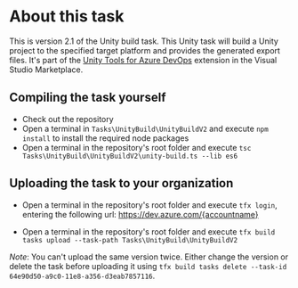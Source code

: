 # About this task

This is version 2.1 of the Unity build task. This Unity task will build a Unity project to the specified target platform and provides the generated export files. It's part of the [Unity Tools for Azure DevOps](https://marketplace.visualstudio.com/items?itemName=DinomiteStudios.64e90d50-a9c0-11e8-a356-d3eab7857116) extension in the Visual Studio Marketplace.

## Compiling the task yourself

- Check out the repository
- Open a terminal in `Tasks\UnityBuild\UnityBuildV2` and execute `npm install` to install the required node packages
- Open a terminal in the repository's root folder and execute `tsc Tasks\UnityBuild\UnityBuildV2\unity-build.ts --lib es6`

## Uploading the task to your organization

- Open a terminal in the repository's root folder and execute `tfx login`, entering the following url: https://dev.azure.com/{accountname}

- Open a terminal in the repository's root folder and execute `tfx build tasks upload --task-path Tasks\UnityBuild\UnityBuildV2`

*Note*: You can't upload the same version twice. Either change the version or delete the task before uploading it using `tfx build tasks delete --task-id 64e90d50-a9c0-11e8-a356-d3eab7857116`.